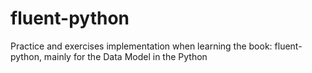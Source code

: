 # fluent-python
Practice and exercises implementation when learning the book: fluent-python, mainly for the Data Model in the Python
